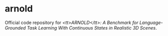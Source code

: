 # arnold
Official code repository for *&lt;tt>ARNOLD&lt;/tt>: A Benchmark for Language-Grounded Task Learning With Continuous States in Realistic 3D Scenes*.
